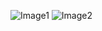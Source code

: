 
![Image1](https://raw.githubusercontent.com/tanmay606/YouTubeMusicPythonAPI/master/Images/mainsc.png)
![Image2](https://raw.githubusercontent.com/tanmay606/YouTubeMusicPythonAPI/master/Images/secm.png)